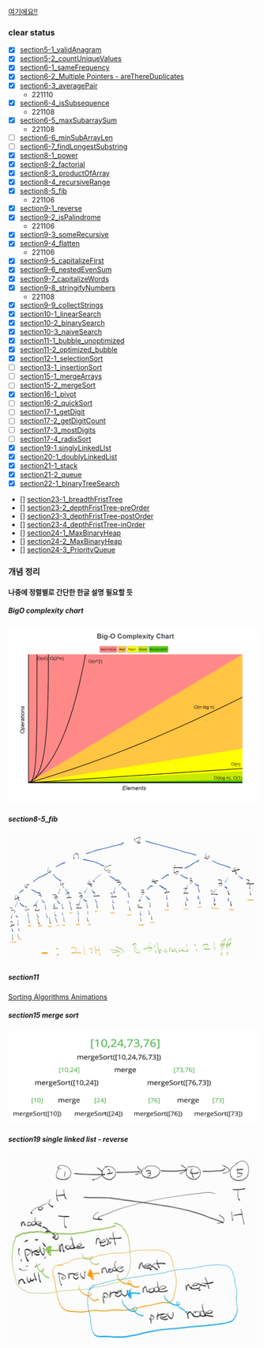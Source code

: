 [여기에요!!](https://github.com/KihyunLim/coding-test/blob/master/udemy/status.md)

### clear status

- [x] [section5-1_validAnagram](./section5-1_validAnagram.js)
- [x] [section5-2_countUniqueValues](./section5-2_countUniqueValues.js)
- [x] [section6-1_sameFrequency](./section6-1_sameFrequency.js)
- [x] [section6-2_Multiple Pointers - areThereDuplicates](./section6-2_Multiple%20Pointers%20-%20areThereDuplicates.js)
- [x] [section6-3_averagePair](./section6-3_averagePair.js)
  - 221110
- [x] [section6-4_isSubsequence](./section6-4_isSubsequence.js)
  - 221108
- [x] [section6-5_maxSubarraySum](./section6-5_maxSubarraySum.js)
  - 221108
- [ ] [section6-6_minSubArrayLen](./section6-6_minSubArrayLen.js)
- [ ] [section6-7_findLongestSubstring](./section6-7_findLongestSubstring.js)
- [x] [section8-1_power](./section8-1_power.js)
- [x] [section8-2_factorial](./section8-2_factorial.js)
- [x] [section8-3_productOfArray](./section8-3_productOfArray.js)
- [x] [section8-4_recursiveRange](./section8-4_recursiveRange.js)
- [x] [section8-5_fib](./section8-5_fib.js)
  - 221106
- [x] [section9-1_reverse](./section9-1_reverse.js)
- [x] [section9-2_isPalindrome](./section9-2_isPalindrome.js)
  - 221106
- [x] [section9-3_someRecursive](./section9-3_someRecursive.js)
- [x] [section9-4_flatten](./section9-4_flatten.js)
  - 221106
- [x] [section9-5_capitalizeFirst](./section9-5_capitalizeFirst.js)
- [x] [section9-6_nestedEvenSum](./section9-6_nestedEvenSum.js)
- [x] [section9-7_capitalizeWords](./section9-7_capitalizeWords.js)
- [x] [section9-8_stringifyNumbers](./section9-8_stringifyNumbers.js)
  - 221108
- [x] [section9-9_collectStrings](./section9-9_collectStrings.js)
- [x] [section10-1_linearSearch](./section10-1_linearSearch.js)
- [x] [section10-2_binarySearch](./section10-2_binarySearch.js)
- [x] [section10-3_naiveSearch](./section10-3_naiveSearch.js)
- [x] [section11-1_bubble_unoptimized](./section11-1_bubble_unoptimized.js)
- [x] [section11-2_optimized_bubble](./section11-2_optimized_bubble.js)
- [x] [section12-1_selectionSort](./section12-1_selectionSort.js)
- [ ] [section13-1_insertionSort](./section13-1_insertionSort.js)
- [ ] [section15-1_mergeArrays](./section15-1_mergeArrays.js)
- [ ] [section15-2_mergeSort](./section15-2_mergeSort.js)
- [x] [section16-1_pivot](./section16-1_pivot.js)
- [ ] [section16-2_quickSort](./section16-2_quickSort.js)
- [ ] [section17-1_getDigit](./section17-1_getDigit.js)
- [ ] [section17-2_getDigitCount](./section17-2_getDigitCount.js)
- [ ] [section17-3_mostDigits](./section17-3_mostDigits.js)
- [ ] [section17-4_radixSort](./section17-4_radixSort.js)
- [x] [section19-1.singlyLinkedLIst](./section19-1.singlyLinkedLIst.js)
- [x] [section20-1_doublyLinkedList](./section20-1_doublyLinkedList.js)
- [x] [section21-1_stack](./section21-1_stack.js)
- [x] [section21-2_queue](./section21-2_queue.js)
- [x] [section22-1_binaryTreeSearch](./section22-1_binaryTreeSearch.js)
- [] [section23-1_breadthFristTree](./section23-1_breadthFristTree.js)
- [] [section23-2_depthFristTree-preOrder](./section23-2_depthFristTree-preOrder.js)
- [] [section23-3_depthFristTree-postOrder](./section23-3_depthFristTree-postOrder.js)
- [] [section23-4_depthFristTree-inOrder](./section23-4_depthFristTree-inOrder.js)
- [] [section24-1_MaxBinaryHeap](./section24-1_MaxBinaryHeap.js)
- [] [section24-2_MaxBinaryHeap](./section24-2_MaxBinaryHeap.js)
- [] [section24-3_PriorityQueue](./section24-3_PriorityQueue.js)

### 개념 정리
#### 나중에 정렬별로 간단한 한글 설명 필요할 듯
##### BigO complexity chart
![BigO 복잡도 차트](./etc/bigO%20complexity%20chart.png)
##### section8-5_fib
![피보나치 예시](./etc/fib.jpg)
##### section11
[Sorting Algorithms Animations](https://www.toptal.com/developers/sorting-algorithms)
##### section15 merge sort
![합병정렬 예시](./etc/mergesort.png)
##### section19 single linked list - reverse
![단일 연결 리스트 reverse 예시](./etc/single%20linked%20list%20reverse.jpg)